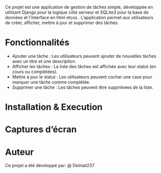 Ce projet est une application de gestion de tâches simple, développée en utilisant Django pour la logique côté serveur et SQLite3 pour la base de données et l'interface en html etcss . L’application permet aux utilisateurs de créer, afficher, mettre à jour et supprimer des tâches.

# Fonctionnalités
- Ajouter une tâche : Les utilisateurs peuvent ajouter de nouvelles tâches avec un titre et une description.
- Afficher les tâches : La liste des tâches est affichée avec leur statut (en cours ou complétées).
- Mettre à jour le statut : Les utilisateurs peuvent cocher une case pour marquer une tâche comme complétée.
- Supprimer une tâche : Les tâches peuvent être supprimées de la liste.

# Installation & Execution

# Captures d’écran

# Auteur
Ce projet a été développé par:
@ Delmat237
